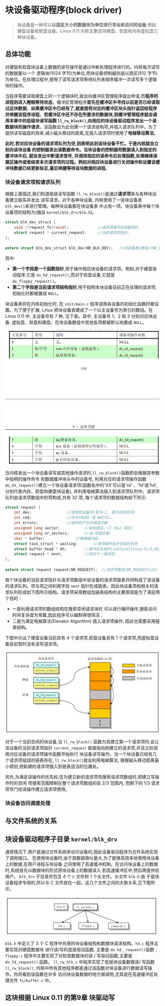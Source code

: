 # 块设备驱动程序(block driver)

> 块设备是一种可以**以固定大小的数据块为单位进行寻址和访问的设备**,例如硬盘设备和软盘设备。Linux  0.11 内核主要支持硬盘、软盘和内存虚拟盘三种块设备。

## 总体功能

对硬盘和软盘块设备上数据的读写操作是通过中断处理程序进行的。内核每次读写的数据量以一个 逻辑块(1024 字节)为单位,而块设备控制器则是以扇区(512 字节)为单位。在处理过程中,使用了读写请求项等待队列来顺序缓冲一次读写多个逻辑块的操作。

当程序需要读取硬盘上的一个逻辑块时,就会向缓冲区管理程序提出申请,而**程序的进程则进入睡眠等待状态**。缓冲区管理程序**首先在缓冲区中寻找以前是否已经读取过这块数据**。**如果缓冲区中已经有了,就直接将对应的缓冲区块头指针返回给程序并唤醒该程序进程**。**若缓冲区中还不存在所要求的数据块,则缓冲管理程序就会调用本章中的低级块读写函数 `ll_rw_block()`,向相应的块设备驱动程序发出一个读数据块的操作请求**。该函数会为此创建一个请求结构项,并插入请求队列中。为了提供读写磁盘的效率,减小磁头移动的距离,在插入请求项时使用了**电梯移动算法**。

**此时,若对应块设备的请求项队列为空,则表明此刻该块设备不忙。于是内核就会立刻向该块设备 的控制器发出读数据命令。当块设备的控制器将数据读入到指定的缓冲块中后, 就会发出中断请求信号, 并调用相应的读命令后处理函数,处理继续读扇区操作或者结束本次请求项的过程。例如对相应块设备进行关闭操作和设置该缓冲块数据已经更新标志,最后唤醒等待该块数据的进程**。

### 块设备请求项和请求队列
根据上面描述,我们知道低级读写函数 `ll_rw_block()`是通过**请求项**来与各种块设备建立联系并发出 读写请求。对于各种块设备, 内核使用了一张块设备表 `blk_dev[]`来进行管理。每种块设备都在块设备表 中占有一项。块设备表中每个块设备项的结构为(摘自 `kernel/blk_drv/blk.h`)。
```c
struct blk_dev_struct {
	void (*request_fn)(void);             //请求项操作的函数指针
	struct request * current_request;     //当前请求项指针。
};

extern struct blk_dev_struct blk_dev[NR_BLK_DEV];   //块设备表(数组)(NR_BLK_DEV=7)。
```

其中:

- **第一个字段是一个函数指针**,用于操作相应块设备的请求项。例如,对于硬盘驱动程序,它是 `do_hd_request()`,而对于软盘设备,它就是 `do_floppy_request()`。
- **第二个字段是当前请求项结构指针**,用于指明本块设备目前正在处理的请求项,初始化时都被置成 `NULL`。

块设备表将在内核初始化时, 在 `init/main.c` 程序调用各设备的初始化函数时被设置。为了便于扩展, Linus 把块设备表建成了一个以主设备号为索引的数组。在 Linux 0.11 中, 主设备号有 7 种, 见下表。其中, 主设备号 1、2 和 3 分别对应块设备: 虚拟盘、软盘和硬盘。在块设备数组中其他各项都被默认地置成 `NULL`。

![blk_devs](README.assets/blk_devs.png)

当内核发出一个块设备读写或其他操作请求时,`ll_rw_block()`函数即会根据其参数中指明的操作命令 和数据缓冲块头中的设备号, 利用对应的请求项操作函数 `do_XX_request()`建立一个块设备请求项(函数名中的'XX'可以是'rd' 、'fd'或'hd', 分别代表内存、软盘和硬盘块设备), 并利用电梯算法插入到请求项队列中。请求项队列由请求项数组中的项构成,共有 32 项, 每个请求项的数据结构如下所示:
```c
struct request {
	int dev;				//使用的设备号(若为-1, 表示该项空闲)
	int cmd;				//命令(READ 或 WRITE)。
	int errors;				//操作时产生的错误次数
	unsigned long sector;			//起始扇区。(1 块=2 扇区)
	unsigned long nr_sectors;		//读/写扇区数。
	char * buffer;				//数据缓冲区。
	struct task_struct * waiting;		//等待操作执行完成的任务
	struct buffer_head * bh;		//缓冲区头指针(inblucd/linux/fs.h,68)。 
	struct request * next;			//指向下一请求项。
};

extern struct request request[NR_REQUEST];	//请求项数组(NR_REQUEST=32)
```
每个块设备的当前请求指针与请求项数组中该设备的请求项链表共同构成了该设备的请求队列。项与项之间利用字段 `next` 指针形成链表。因此块设备项和相关的请求队列形成如下图所示结构。请求项采用数组加链表结构的主要原因是为了满足两个目的：

- 一是利用请求项的数组结构在搜索空闲请求块时 可以进行循环操作,搜索访问时间复杂度为常数,因此程序可以编制得很简洁﹔
- 二是为满足电梯算法(Elevator Algorithm) 插入请求项操作, 因此也需要采用链表结构。
 
下图中示出了硬盘设备当前具有 4 个请求项,软盘设备具有 1 个请求项,而虚拟盘设备目前暂时没有读写请求项。

![do_XX_request](README.assets/do_XX_request.png)

对于一个当前空闲的块设备,当 `ll_rw_block()` 函数为其建立第一个请求项时,会让该设备的当前请求项指针 `current_request` 直接指向刚建立的请求项,并且立刻调用对应设备的请求项操作函数开始执行 块设备读写操作。当一个块设备已经有几个请求项组成的链表存在, `ll_rw_block()`就会利用电梯算法, 根据磁头移动距离最小原则,把新建的请求项插入到链表适当的位置处。

另外,为满足读操作的优先权,在为建立新的请求项而搜索请求项数组时,把建立写操作时的空闲 项搜索范围限制在整个请求项数组的前 2/3 范围内, 而剩下的 1/3 请求项专门给读操作建立请求项使用。

### 块设备访问调度处理


## 与文件系统的关系

## 块设备驱动程序子目录 `kernel/blk_drv`

通常情况下,用户是通过文件系统来访问设备的,因此设备驱动程序为文件系统实现了调用接口。 在使用块设备时,由于其数据吞吐量大,为了能够高效率地使用块设备上的数据,在用户进程与块设备 之间使用了高速缓冲机制。在访问块设备上的数据时,系统首先以数据块的形式把块设备上的数据读入 到高速缓冲区中,然后再提供给用户。 `blk_drv` 子目录共包含 4 个 c 文件和 1 个头文件。头文件 `blk.h` 由 于是块设备程序专用的,所以与 C 文件放在一起。这几个文件之间的大致关系,见下图所示。

![kernel_blk_drv](README.assets/kernel_blk_drv.png)

`blk.h` 中定义了 3 个 C 程序中共用的块设备结构和数据块请求结构。`hd.c` 程序主要实现对硬盘数据块 进行读/写的底层驱动函数, 主要是 `do_hd__request()`函数﹔ `floppy.c` 程序中主要实现了对软盘数据块的读 / 写驱动函数,主要是 `do_fd_request()` 函数。 `ll_rw_blk.c`  中程序实现了低层块设备数据读/ 写函数 `ll_rw_block()`, 内核中所有其他程序都是通过该函数对块设备进行数据读写操作。你将看到该函数在许多 访问块设备数据的地方被调用,尤其是在高速缓冲区处理文件 `fs/buffer.c` 中。





## 这块根据 Linux 0.11 的第9章 块驱动写
